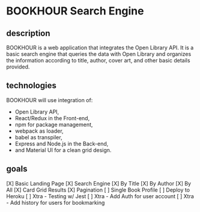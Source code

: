 # BOOKHOUR Search Engine

## description
BOOKHOUR is a web application that integrates the Open Library API. It is a basic search engine that queries the data with Open Library and organizes the information according to title, author, cover art, and other basic details provided.

## technologies
BOOKHOUR will use integration of: 
- Open Library API, 
- React/Redux in the Front-end, 
- npm for package management, 
- webpack as loader, 
- babel as transpiler, 
- Express and Node.js in the Back-end, 
- and Material UI for a clean grid design.

## goals
[X] Basic Landing Page
[X] Search Engine
[X] By Title
[X] By Author
[X] By All
[X] Card Grid Results
[X] Pagination
[ ] Single Book Profile
[ ] Deploy to Heroku
[ ] Xtra - Testing w/ Jest
[ ] Xtra - Add Auth for user account
[ ] Xtra - Add history for users for bookmarking

